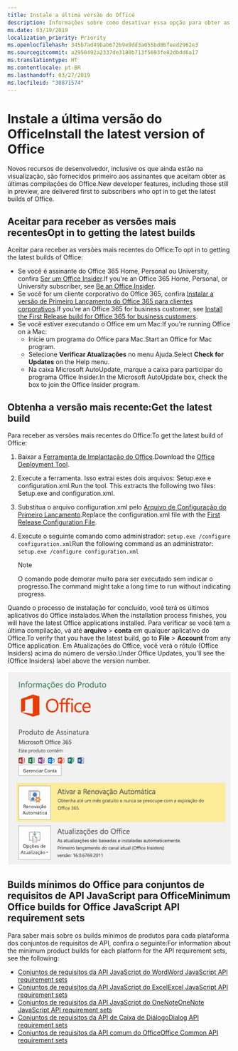 ```yaml
---
title: Instale a última versão do Office
description: Informações sobre como desativar essa opção para obter as versões mais recentes do Office.
ms.date: 03/19/2019
localization_priority: Priority
ms.openlocfilehash: 345b7ad49bab672b9e9dd3a055bd8bfeed2962e3
ms.sourcegitcommit: a2950492a2337de3180b713f5693fe82dbdd6a17
ms.translationtype: HT
ms.contentlocale: pt-BR
ms.lasthandoff: 03/27/2019
ms.locfileid: "30871574"
---
```

# <a name="install-the-latest-version-of-office"></a><span data-ttu-id="52e61-103">Instale a última versão do Office</span><span class="sxs-lookup"><span data-stu-id="52e61-103">Install the latest version of Office</span></span>

<span data-ttu-id="52e61-104">Novos recursos de desenvolvedor, inclusive os que ainda estão na visualização, são fornecidos primeiro aos assinantes que aceitam obter as últimas compilações do Office.</span><span class="sxs-lookup"><span data-stu-id="52e61-104">New developer features, including those still in preview, are delivered first to subscribers who opt in to get the latest builds of Office.</span></span>

## <a name="opt-in-to-getting-the-latest-builds"></a><span data-ttu-id="52e61-105">Aceitar para receber as versões mais recentes</span><span class="sxs-lookup"><span data-stu-id="52e61-105">Opt in to getting the latest builds</span></span>

<span data-ttu-id="52e61-106">Aceitar para receber as versões mais recentes do Office:</span><span class="sxs-lookup"><span data-stu-id="52e61-106">To opt in to getting the latest builds of Office:</span></span>

- <span data-ttu-id="52e61-107">Se você é assinante do Office 365 Home, Personal ou University, confira [Ser um Office Insider](https://products.office.com/office-insider).</span><span class="sxs-lookup"><span data-stu-id="52e61-107">If you're an Office 365 Home, Personal, or University subscriber, see [Be an Office Insider](https://products.office.com/office-insider).</span></span>
- <span data-ttu-id="52e61-108">Se você for um cliente corporativo do Office 365, confira [Instalar a versão de Primeiro Lançamento do Office 365 para clientes corporativos](https://support.office.com/article/Install-the-First-Release-build-for-Office-365-for-business-customers-4dd8ba40-73c0-4468-b778-c7b744d03ead).</span><span class="sxs-lookup"><span data-stu-id="52e61-108">If you're an Office 365 for business customer, see [Install the First Release build for Office 365 for business customers](https://support.office.com/article/Install-the-First-Release-build-for-Office-365-for-business-customers-4dd8ba40-73c0-4468-b778-c7b744d03ead).</span></span>
- <span data-ttu-id="52e61-109">Se você estiver executando o Office em um Mac:</span><span class="sxs-lookup"><span data-stu-id="52e61-109">If you're running Office on a Mac:</span></span>
    - <span data-ttu-id="52e61-110">Inicie um programa do Office para Mac.</span><span class="sxs-lookup"><span data-stu-id="52e61-110">Start an Office for Mac program.</span></span>
    - <span data-ttu-id="52e61-111">Selecione **Verificar Atualizações** no menu Ajuda.</span><span class="sxs-lookup"><span data-stu-id="52e61-111">Select **Check for Updates** on the Help menu.</span></span>
    - <span data-ttu-id="52e61-112">Na caixa Microsoft AutoUpdate, marque a caixa para participar do programa Office Insider.</span><span class="sxs-lookup"><span data-stu-id="52e61-112">In the Microsoft AutoUpdate box, check the box to join the Office Insider program.</span></span>

## <a name="get-the-latest-build"></a><span data-ttu-id="52e61-113">Obtenha a versão mais recente:</span><span class="sxs-lookup"><span data-stu-id="52e61-113">Get the latest build</span></span>

<span data-ttu-id="52e61-114">Para receber as versões mais recentes do Office:</span><span class="sxs-lookup"><span data-stu-id="52e61-114">To get the latest build of Office:</span></span>

1. <span data-ttu-id="52e61-115">Baixar a [Ferramenta de Implantação do Office](https://www.microsoft.com/download/details.aspx?id=49117).</span><span class="sxs-lookup"><span data-stu-id="52e61-115">Download the [Office Deployment Tool](https://www.microsoft.com/download/details.aspx?id=49117).</span></span>
2. <span data-ttu-id="52e61-p101">Execute a ferramenta. Isso extrai estes dois arquivos: Setup.exe e configuration.xml.</span><span class="sxs-lookup"><span data-stu-id="52e61-p101">Run the tool. This extracts the following two files: Setup.exe and configuration.xml.</span></span>
3. <span data-ttu-id="52e61-118">Substitua o arquivo configuration.xml pelo [Arquivo de Configuração do Primeiro Lançamento](https://raw.githubusercontent.com/OfficeDev/Office-Add-in-Commands-Samples/master/Tools/FirstReleaseConfig/configuration.xml).</span><span class="sxs-lookup"><span data-stu-id="52e61-118">Replace the configuration.xml file with the [First Release Configuration File](https://raw.githubusercontent.com/OfficeDev/Office-Add-in-Commands-Samples/master/Tools/FirstReleaseConfig/configuration.xml).</span></span>
4. <span data-ttu-id="52e61-119">Execute o seguinte comando como administrador: `setup.exe /configure configuration.xml`</span><span class="sxs-lookup"><span data-stu-id="52e61-119">Run the following command as an administrator:  `setup.exe /configure configuration.xml`</span></span>

    > [!NOTE]
    > <span data-ttu-id="52e61-120">O comando pode demorar muito para ser executado sem indicar o progresso.</span><span class="sxs-lookup"><span data-stu-id="52e61-120">The command might take a long time to run without indicating progress.</span></span>

<span data-ttu-id="52e61-121">Quando o processo de instalação for concluído, você terá os últimos aplicativos do Office instalados.</span><span class="sxs-lookup"><span data-stu-id="52e61-121">When the installation process finishes, you will have the latest Office applications installed.</span></span> <span data-ttu-id="52e61-122">Para verificar se você tem a última compilação, vá até **arquivo** > **conta** em qualquer aplicativo do Office.</span><span class="sxs-lookup"><span data-stu-id="52e61-122">To verify that you have the latest build, go to **File** > **Account** from any Office application.</span></span> <span data-ttu-id="52e61-123">Em Atualizações do Office, você verá o rótulo (Office Insiders) acima do número de versão.</span><span class="sxs-lookup"><span data-stu-id="52e61-123">Under Office Updates, you'll see the (Office Insiders) label above the version number.</span></span>

![Uma captura de tela que mostra informações do produto com o rótulo Office Insiders](../images/office-insiders.png)

## <a name="minimum-office-builds-for-office-javascript-api-requirement-sets"></a><span data-ttu-id="52e61-125">Builds mínimos do Office para conjuntos de requisitos de API JavaScript para Office</span><span class="sxs-lookup"><span data-stu-id="52e61-125">Minimum Office builds for Office JavaScript API requirement sets</span></span>

<span data-ttu-id="52e61-126">Para saber mais sobre os builds mínimos de produtos para cada plataforma dos conjuntos de requisitos de API, confira o seguinte:</span><span class="sxs-lookup"><span data-stu-id="52e61-126">For information about the minimum product builds for each platform for the API requirement sets, see the following:</span></span>

- [<span data-ttu-id="52e61-127">Conjuntos de requisitos da API JavaScript do Word</span><span class="sxs-lookup"><span data-stu-id="52e61-127">Word JavaScript API requirement sets</span></span>](/office/dev/add-ins/reference/requirement-sets/word-api-requirement-sets)
- [<span data-ttu-id="52e61-128">Conjuntos de requisitos da API JavaScript do Excel</span><span class="sxs-lookup"><span data-stu-id="52e61-128">Excel JavaScript API requirement sets</span></span>](/office/dev/add-ins/reference/requirement-sets/excel-api-requirement-sets)
- [<span data-ttu-id="52e61-129">Conjuntos de requisitos da API JavaScript do OneNote</span><span class="sxs-lookup"><span data-stu-id="52e61-129">OneNote JavaScript API requirement sets</span></span>](/office/dev/add-ins/reference/requirement-sets/onenote-api-requirement-sets)
- [<span data-ttu-id="52e61-130">Conjuntos de requisitos da API de Caixa de Diálogo</span><span class="sxs-lookup"><span data-stu-id="52e61-130">Dialog API requirement sets</span></span>](/office/dev/add-ins/reference/requirement-sets/dialog-api-requirement-sets)
- [<span data-ttu-id="52e61-131">Conjuntos de requisitos da API comum do Office</span><span class="sxs-lookup"><span data-stu-id="52e61-131">Office Common API requirement sets</span></span>](/office/dev/add-ins/reference/requirement-sets/office-add-in-requirement-sets)
